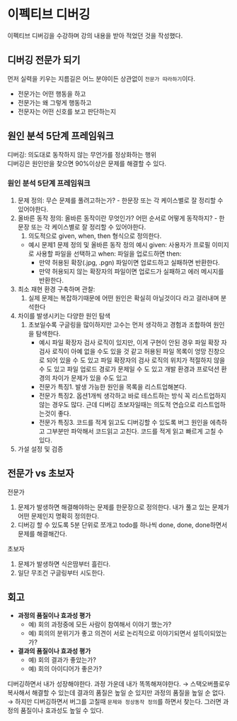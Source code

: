 # 이펙티브 디버깅

이펙티브 디버깅을 수강하며 강의 내용을 받아 적었던 것을 작성했다.

## 디버깅 전문가 되기 </br>
먼저 실력을 키우는 지름길은 어느 분야이든 상관없이 `전문가 따라하기`이다.
- 전문가는 어떤 행동을 하고
- 전문가는 왜 그렇게 행동하고
- 전문자는 어떤 신호를 보고 판단하는지

## 원인 분석 5단계 프레임워크

디버깅: 의도대로 동작하지 않는 무언가를 정상화하는 행위 </br>
디버깅은 원인만을 찾으면 90%이상은 문제를 해결할 수 있다. </br>

### 원인 분석 5단계 프레임워크
1. 문제 정의: 무슨 문제를 풀려고하는가? - 한문장 또는 각 케이스별로 잘 정리할 수 있어야한다.
2. 올바른 동작 정의: 올바른 동작이란 무엇인가? 어떤 순서로 어떻게 동작하지? - 한문장 또는 각 케이스별로 잘 정리할 수 있어야한다.
    1. 의도적으로 given, when, then 형식으로 정의한다.
    - 예시
      문제1 문제 정의 및 올바른 동작 정의 예시
      given: 사용자가 프로필 이미지로 사용할 파일을 선택하고
      when: 파일을 업로드하면
      then:
        - 만약 허용된 확장(.jpg, .pgn) 파일이면 업로드하고 실패하면 반환한다.
        - 만약 허용되지 않는 확장자의 파일이면 업로드가 실패하고 에러 메시지를 반환한다.
3. 최소 재현 환경 구축하며 관찰:
    1. 실제 문제는 복잡하기때문에 어떤 원인은 확실히 아닐것이다 라고 걸러내며 분석한다
4. 차이를 발생시키는 다양한 원인 탐색
    1. 초보일수록 구글링을 많이하지만 고수는 먼저 생각하고 경험과 조합하여 원인을 탐색한다.
        - 예시 
          파일 확장자 검사 로직이 있지만, 이게 구현이 안된 경우
          파일 확장 자 검사 로직이 아예 없을 수도 있을 것 같고
          허용된 파일 목록이 엉망 진창으로 되어 있을 수 도 있고
          파일 확장자의 검사 로직의 위치가 적절하지 않을 수 도 있고
          파일 업로드 경로가 문제일 수 도 있고
          개발 환경과 프로덕션 환경의 차이가 문제가 있을 수도 있고
        - 전문가 특징1. 발생 가능한 원인을 목록을 리스트업해본다.
        - 전문가 특징2. 옵션1개씩 생각하고 바로 테스트하는 방식 꼭 리스트업하지 않는 경우도 많다. 근데 디버깅 초보자일때는 의도적 연습으로 리스트업하는것이 좋다.
        - 전문가 특징3. 코드를 적게 읽고도 디버깅할 수 있도록 버그 원인을 에측하고 그부분만 파악해서 코드읽고 고친다. 코드를 적게 읽고 빠르게 고칠 수 있다. 
5. 가설 설정 및 검증


## 전문가 vs 초보자

전문가

1. 문제가 발생하면 해결해야하는 문제를 한문장으로 정의한다. 내가 풀고 있는 문제가 어떤 문제인지 명확히 정의한다.
2. 디버깅 할 수 있도록 5분 단위로 쪼개고 todo를 하나씩 done, done, done하면서 문제를 해결해간다.

초보자

1. 문제가 발생하면 식은땀부터 흘린다. 
2. 일단 무조건 구글링부터 시도한다.


## 회고
- **과정의 품질이나 효과성 평가**
  - 예) 회의 과정중에 모든 사람이 참여해서 이야기 했는가?
  - 예) 회의의 분위기가 좋고 의견이 서로 논리적으로 이야기되면서 설득이되었는가? 
- **결과의 품질이나 효과성 평가**
  - 예) 회의 결과가 좋았는가? 
  - 예) 회의 아이디어가 좋은가? 

디버깅하면서 내가 성장해야한다. 과정 가운데 내가 똑똑해져야한다.
→ 스택오버플로우 복사해서 해결할 수 있는데 결과의 품질은 높일 순 있지만 과정의 품질을 높일 순 없다.
→ 하지만 디버깅하면서 버그를 고칠때 `문제와 정상동작 정의`를 하면서 찾는다. 그러면 과정의 품질이나 효과성도 높일 수 있다.